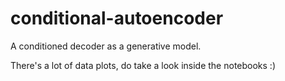 # conditional-autoencoder
A conditioned decoder as a generative model.

There's a lot of data plots, do take a look inside the notebooks :)
